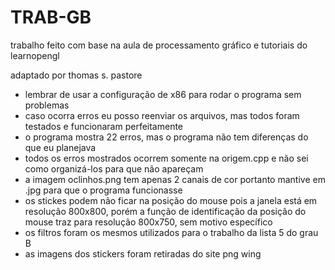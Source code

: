 # TRAB-GB
 
trabalho feito com base na aula de processamento gráfico e tutoriais do learnopengl

adaptado por thomas s. pastore

- lembrar de usar a configuração de x86 para rodar o programa sem problemas
- caso ocorra erros eu posso reenviar os arquivos, mas todos foram testados e funcionaram perfeitamente
- o programa mostra 22 erros, mas o programa não tem diferenças do que eu planejava
- todos os erros mostrados ocorrem somente na origem.cpp e não sei como organizá-los para que não apareçam
- a imagem oclinhos.png tem apenas 2 canais de cor portanto mantive  em .jpg para que o programa funcionasse
- os stickes podem não ficar na posição do mouse pois a janela está em resolução 800x800, porém a função de identificação da posição do mouse traz para resolução 800x750, sem motivo específico
- os filtros foram os mesmos utilizados para o trabalho da lista 5 do grau B
- as imagens dos stickers foram retiradas do site png wing
